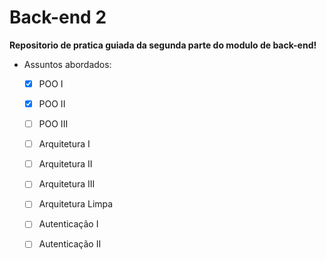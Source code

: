 # Back-end 2
**Repositorio de pratica guiada da segunda parte do modulo de back-end!**

- Assuntos abordados:

    - [x]  POO I
    - [x]  POO II
    - [ ]  POO III
    - [ ]  Arquitetura I
    - [ ]  Arquitetura II
    - [ ]  Arquitetura III
    - [ ]  Arquitetura Limpa
    - [ ]  Autenticação I
    - [ ]  Autenticação II


